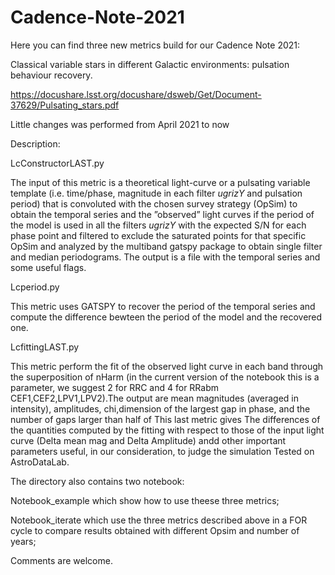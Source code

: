 # Cadence-Note-2021
Here you can find three  new metrics build for our Cadence Note 2021:


Classical variable stars in different Galactic environments: pulsation behaviour recovery.


https://docushare.lsst.org/docushare/dsweb/Get/Document-37629/Pulsating_stars.pdf 


Little changes was performed from April 2021 to now

Description:


LcConstructorLAST.py

The input of this metric is a theoretical light-curve or a pulsating variable template 
(i.e. time/phase, magnitude in each filter $ugrizY$ and pulsation period) that is convoluted with the chosen survey strategy 
(OpSim) to obtain the temporal series and  the ”observed” light curves if the period of the model is used in all the filters $ugrizY$ with the expected S/N for each phase point and  filtered to exclude the saturated points for that specific OpSim and analyzed by the multiband gatspy package to obtain single filter and median periodograms. The output is a file with the temporal series and some useful flags.


Lcperiod.py


This metric uses GATSPY to recover the period of the temporal series and compute the difference bewteen the period of the model and the recovered one.


LcfittingLAST.py

This metric perform  the fit of the observed light curve in each band through the superposition of nHarm (in the current version of the notebook this is a parameter, we suggest 2 for RRC and 4 for RRabm CEF1,CEF2,LPV1,LPV2).The output are  mean magnitudes (averaged in intensity), amplitudes, chi,dimension of the largest gap in phase, and the number of gaps larger than half of 
This last metric gives The differences of the quantities  computed by the fitting with respect to those of the input light curve (Delta mean mag and Delta Amplitude) andd other important parameters useful, in our consideration, to judge the simulation
Tested on AstroDataLab.

The directory also contains two notebook:

Notebook_example which show how to use theese three metrics;

Notebook_iterate which use the three metrics described above  in a FOR cycle to compare results obtained with  different Opsim and number of years;


Comments are welcome.


